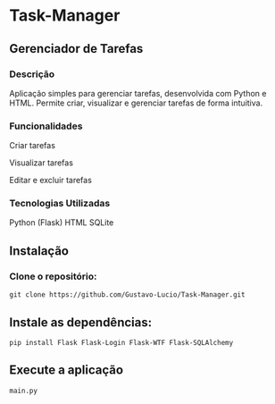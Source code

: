 # Task-Manager

## Gerenciador de Tarefas

### Descrição
Aplicação simples para gerenciar tarefas, desenvolvida com Python e HTML. Permite criar, visualizar e gerenciar tarefas de forma intuitiva.

### Funcionalidades
Criar tarefas

Visualizar tarefas

Editar e excluir tarefas

### Tecnologias Utilizadas
Python (Flask)
HTML
SQLite

## Instalação
### Clone o repositório:
```
git clone https://github.com/Gustavo-Lucio/Task-Manager.git
```

## Instale as dependências:
```DEPENDENCIAS
pip install Flask Flask-Login Flask-WTF Flask-SQLAlchemy
```

## Execute a aplicação
```START
main.py
```
